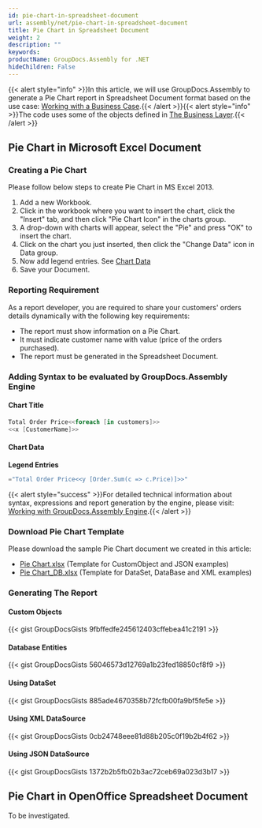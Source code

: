 ```yaml
---
id: pie-chart-in-spreadsheet-document
url: assembly/net/pie-chart-in-spreadsheet-document
title: Pie Chart in Spreadsheet Document
weight: 2
description: ""
keywords: 
productName: GroupDocs.Assembly for .NET
hideChildren: False
---
```

{{< alert style="info" >}}In this article, we will use GroupDocs.Assembly to generate a Pie Chart report in Spreadsheet Document format based on the use case: [Working with a Business Case](https://docs.groupdocs.com/assembly/net/working-with-a-business-case/).{{< /alert >}}{{< alert style="info" >}}The code uses some of the objects defined in [The Business Layer](https://docs.groupdocs.com/assembly/net/the-business-layer/).{{< /alert >}}

## Pie Chart in Microsoft Excel Document

### Creating a Pie Chart

Please follow below steps to create Pie Chart in MS Excel 2013.

1.  Add a new Workbook.
2.  Click in the workbook where you want to insert the chart, click the "Insert" tab, and then click "Pie Chart Icon" in the charts group.
3.  A drop-down with charts will appear, select the "Pie" and press "OK" to insert the chart.
4.  Click on the chart you just inserted, then click the "Change Data" icon in Data group.
5.  Now add legend entries. See [Chart Data](https://docs.groupdocs.com/assembly/net/pie-chart-in-spreadsheet-document/#adding-syntax-to-be-evaluated-by-groupdocsassembly-engine)
6.  Save your Document.

### Reporting Requirement

As a report developer, you are required to share your customers' orders details dynamically with the following key requirements:

*   The report must show information on a Pie Chart.
*   It must indicate customer name with value (price of the orders purchased).
*   The report must be generated in the Spreadsheet Document.

### Adding Syntax to be evaluated by GroupDocs.Assembly Engine

#### Chart Title

```csharp
Total Order Price<<foreach [in customers]>>
<<x [CustomerName]>>
```

#### Chart Data

**Legend Entries**

```csharp
="Total Order Price<<y [Order.Sum(c => c.Price)]>>"
```

{{< alert style="success" >}}For detailed technical information about syntax, expressions and report generation by the engine, please visit: [Working with GroupDocs.Assembly Engine](https://docs.groupdocs.com/assembly/net/working-with-groupdocs-assembly-engine/).{{< /alert >}}

### Download Pie Chart Template

Please download the sample Pie Chart document we created in this article:

*   [Pie Chart.xlsx](https://github.com/groupdocsassembly/GroupDocs_Assembly_NET/blob/master/Examples/Data/Source/Spreadsheet%20Templates/Pie%20Chart.xlsx?raw=true) (Template for CustomObject and JSON examples)
*   [Pie Chart\_DB.xlsx](https://github.com/groupdocsassembly/GroupDocs_Assembly_NET/blob/master/Examples/Data/Source/Spreadsheet%20Templates/Pie%20Chart_DB.xlsx?raw=true) (Template for DataSet, DataBase and XML examples)

### Generating The Report

#### Custom Objects

{{< gist GroupDocsGists 9fbffedfe245612403cffebea41c2191 >}}



#### Database Entities

{{< gist GroupDocsGists 56046573d12769a1b23fed18850cf8f9 >}}



#### Using DataSet

{{< gist GroupDocsGists 885ade4670358b72fcfb00fa9bf5fe5e >}}



#### Using XML DataSource

{{< gist GroupDocsGists 0cb24748eee81d88b205c0f19b2b4f62 >}}



#### Using JSON DataSource

{{< gist GroupDocsGists 1372b2b5fb02b3ac72ceb69a023d3b17 >}}



## Pie Chart in OpenOffice Spreadsheet Document

To be investigated.
